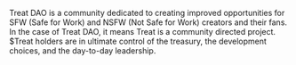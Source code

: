 Treat DAO is a community dedicated to creating improved opportunities for SFW (Safe for Work) and NSFW (Not Safe for Work) creators and their fans.
In the case of Treat DAO, it means Treat is a community directed project. $Treat holders are in ultimate control of the treasury, the development choices, and the day-to-day leadership.  
